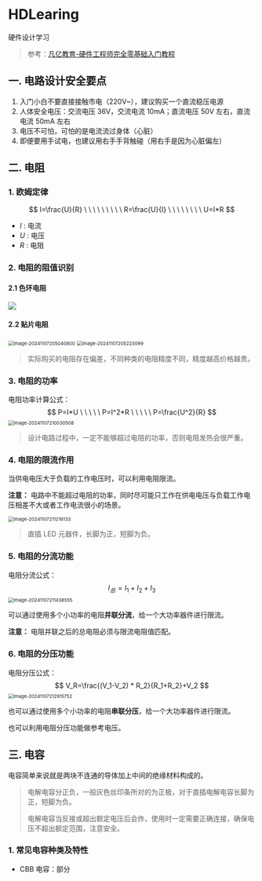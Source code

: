 # HDLearing
硬件设计学习

> 参考：[凡亿教育-硬件工程师完全零基础入门教程]()

## 一. 电路设计安全要点

1. 入门小白不要直接接触市电（220V~），建议购买一个直流稳压电源
2. 人体安全电压：交流电压 36V，交流电流 10mA；直流电压 50V 左右，直流电流 50mA 左右
3. 电压不可怕，可怕的是电流流过身体（心脏）
4. 即便要用手试电，也建议用右手手背触碰（用右手是因为心脏偏左）



## 二. 电阻

### 1. 欧姆定律

$$
I=\frac{U}{R} \ \ \ \ \ \ \ \ \ R=\frac{U}{I} \ \ \ \ \ \ \ \   U=I*R
$$



- $I$ : 电流
- $U$ : 电压
- $R$ : 电阻

### 2. 电阻的阻值识别

#### 2.1 色环电阻

<img src=".assets/electronic-color-code.png"  />

#### 2.2 贴片电阻

<img src=".assets/image-20241107205040800.png" alt="image-20241107205040800" style="zoom: 67%;" />



<img src=".assets/image-20241107205223099.png" alt="image-20241107205223099" style="zoom: 67%;" />



>  实际购买的电阻存在偏差，不同种类的电阻精度不同，精度越高价格越贵。

### 3. 电阻的功率

电阻功率计算公式：
$$
P=I*U \ \ \ \ \ P=I^2*R \ \ \ \ \ P=\frac{U^2}{R}
$$
<img src=".assets/image-20241107210030508.png" alt="image-20241107210030508" style="zoom:67%;" />

>  设计电路过程中，一定不能够超过电阻的功率，否则电阻发热会很严重。

### 4. 电阻的限流作用

当供电电压大于负载的工作电压时，可以利用电阻限流。

**注意：** 电路中不能超过电阻的功率，同时尽可能只工作在供电电压与负载工作电压相差不大或者工作电流很小的场景。

<img src=".assets/image-20241107211216133.png" alt="image-20241107211216133" style="zoom: 67%;" />

> 直插 LED 元器件，长脚为正，短脚为负。

### 5. 电阻的分流功能

电阻分流公式：
$$
I_总=I_1+I_2+I_3
$$
<img src=".assets/image-20241107211438555.png" alt="image-20241107211438555" style="zoom:67%;" />

可以通过使用多个小功率的电阻**并联分流**，给一个大功率器件进行限流。

**注意：** 电阻并联之后的总电阻必须与限流电阻值匹配。

### 6. 电阻的分压功能

电阻分压公式：
$$
V_R=\frac{(V_1-V_2) * R_2}{R_1+R_2}+V_2
$$
<img src=".assets/image-20241107212915752.png" alt="image-20241107212915752" style="zoom:67%;" />

也可以通过使用多个小功率的电阻**串联分压**，给一个大功率器件进行限流。

也可以利用电阻分压功能做参考电压。



## 三. 电容

电容简单来说就是两块不连通的导体加上中间的绝缘材料构成的。

> 电解电容分正负，一般灰色丝印条所对的为正极，对于直插电解电容长脚为正，短脚为负。
>
> 电解电容当反接或超出额定电压后会炸，使用时一定需要正确连接，确保电压不超出额定范围，注意安全。

### 1. 常见电容种类及特性

- CBB 电容：部分
